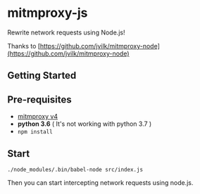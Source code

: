# mitmproxy-js

Rewrite network requests using Node.js!

Thanks to [https://github.com/jvilk/mitmproxy-node](https://github.com/jvilk/mitmproxy-node)

## Getting Started

## Pre-requisites

- [mitmproxy v4](https://mitmproxy.org/)
- **python 3.6** ( It's not working with python 3.7 )
- `npm install`

## Start

```
./node_modules/.bin/babel-node src/index.js
```

Then you can start intercepting network requests using node.js.
